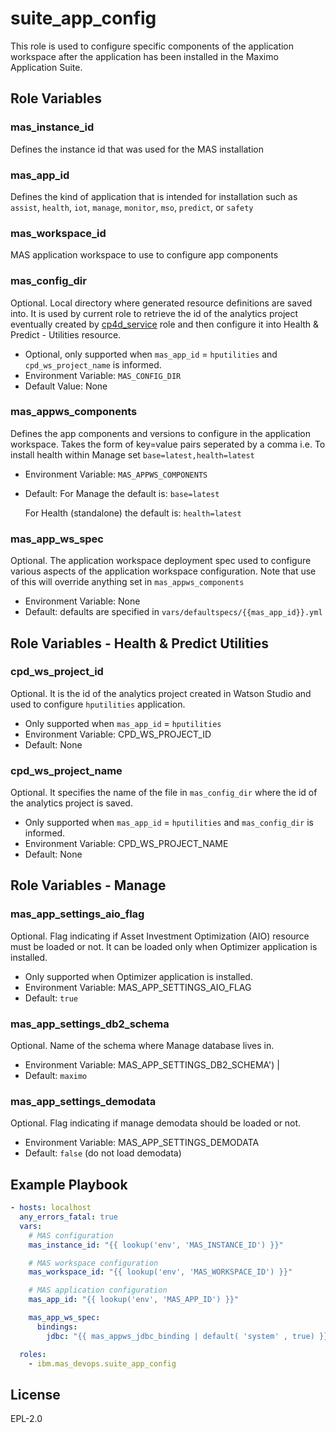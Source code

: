 suite_app_config
================

This role is used to configure specific components of the application workspace after the application has been installed in the Maximo Application Suite.

Role Variables
--------------

### mas_instance_id
Defines the instance id that was used for the MAS installation

### mas_app_id
Defines the kind of application that is intended for installation such as `assist`, `health`, `iot`, `manage`, `monitor`, `mso`, `predict`, or `safety`

### mas_workspace_id
MAS application workspace to use to configure app components

### mas_config_dir
Optional. Local directory where generated resource definitions are saved into. It is used by current role to retrieve the id of the analytics project eventually created by [cp4d_service](cp4d_service.md) role and then configure it into Health & Predict - Utilities resource.

- Optional, only supported when `mas_app_id` = `hputilities` and `cpd_ws_project_name` is informed.
- Environment Variable: `MAS_CONFIG_DIR`
- Default Value: None

### mas_appws_components
Defines the app components and versions to configure in the application workspace. Takes the form of key=value pairs seperated by a comma i.e. To install health within Manage set `base=latest,health=latest`

- Environment Variable: `MAS_APPWS_COMPONENTS`
- Default:
  For Manage the default is:
    `base=latest`

  For Health (standalone) the default is:
    `health=latest`

### mas_app_ws_spec
Optional.  The application workspace deployment spec used to configure various aspects of the application workspace configuration. Note that use of this will override anything set in `mas_appws_components`

- Environment Variable: None
- Default: defaults are specified in `vars/defaultspecs/{{mas_app_id}}.yml`

Role Variables - Health & Predict Utilities
---------------------------------------------

### cpd_ws_project_id
Optional. It is the id of the analytics project created in Watson Studio and used to configure `hputilities` application.

- Only supported when `mas_app_id` = `hputilities`
- Environment Variable: CPD_WS_PROJECT_ID
- Default: None

### cpd_ws_project_name
Optional. It specifies the name of the file in `mas_config_dir` where the id of the analytics project is saved.

- Only supported when `mas_app_id` = `hputilities` and `mas_config_dir` is informed.
- Environment Variable: CPD_WS_PROJECT_NAME
- Default: None

Role Variables - Manage
---------------------------------------------

### mas_app_settings_aio_flag
Optional. Flag indicating if Asset Investment Optimization (AIO) resource must be loaded or not. It can be loaded only when Optimizer application is installed.

- Only supported when Optimizer application is installed.
- Environment Variable: MAS_APP_SETTINGS_AIO_FLAG
- Default: `true`

### mas_app_settings_db2_schema
Optional. Name of the schema where Manage database lives in.

- Environment Variable: MAS_APP_SETTINGS_DB2_SCHEMA') | 
- Default: `maximo`

### mas_app_settings_demodata
Optional. Flag indicating if manage demodata should be loaded or not.

- Environment Variable: MAS_APP_SETTINGS_DEMODATA
- Default: `false` (do not load demodata)


Example Playbook
----------------

```yaml
- hosts: localhost
  any_errors_fatal: true
  vars:
    # MAS configuration
    mas_instance_id: "{{ lookup('env', 'MAS_INSTANCE_ID') }}"

    # MAS workspace configuration
    mas_workspace_id: "{{ lookup('env', 'MAS_WORKSPACE_ID') }}"

    # MAS application configuration
    mas_app_id: "{{ lookup('env', 'MAS_APP_ID') }}"

    mas_app_ws_spec:
      bindings:
        jdbc: "{{ mas_appws_jdbc_binding | default( 'system' , true) }}"

  roles:
    - ibm.mas_devops.suite_app_config
```

License
-------

EPL-2.0
